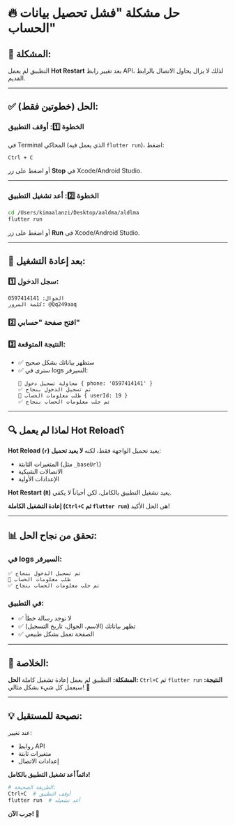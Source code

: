 # 🔥 حل مشكلة "فشل تحصيل بيانات الحساب"

## 🎯 المشكلة:
التطبيق لم يعمل **Hot Restart** بعد تغيير رابط API، لذلك لا يزال يحاول الاتصال بالرابط القديم.

---

## ✅ الحل (خطوتين فقط):

### الخطوة 1️⃣: أوقف التطبيق
في Terminal المحاكي (الذي يعمل فيه `flutter run`)، اضغط:
```
Ctrl + C
```

أو اضغط على زر **Stop** في Xcode/Android Studio.

---

### الخطوة 2️⃣: أعد تشغيل التطبيق
```bash
cd /Users/kimaalanzi/Desktop/aaldma/aldlma
flutter run
```

أو اضغط على زر **Run** في Xcode/Android Studio.

---

## 🎊 بعد إعادة التشغيل:

### 1️⃣ سجل الدخول:
```
الجوال: 0597414141
كلمة المرور: @Qq249aaq
```

### 2️⃣ افتح صفحة "حسابي"

### 3️⃣ النتيجة المتوقعة:
- ✅ ستظهر بياناتك بشكل صحيح
- ✅ سترى في logs السيرفر:
  ```
  🔑 محاولة تسجيل دخول { phone: '0597414141' }
  ✅ تم تسجيل الدخول بنجاح
  👤 طلب معلومات الحساب { userId: 19 }
  ✅ تم جلب معلومات الحساب بنجاح
  ```

---

## 🔍 لماذا لم يعمل Hot Reload؟

**Hot Reload (`r`)** يعيد تحميل الواجهة فقط، لكنه **لا يعيد تحميل**:
- المتغيرات الثابتة (مثل `_baseUrl`)
- الاتصالات الشبكية
- الإعدادات الأولية

**Hot Restart (`R`)** يعيد تشغيل التطبيق بالكامل، لكن أحياناً لا يكفي.

**إعادة التشغيل الكاملة (`Ctrl+C` ثم `flutter run`)** هي الحل الأكيد!

---

## 📊 تحقق من نجاح الحل:

### في logs السيرفر:
```
✅ تم تسجيل الدخول بنجاح
👤 طلب معلومات الحساب
✅ تم جلب معلومات الحساب بنجاح
```

### في التطبيق:
- ✅ لا توجد رسالة خطأ
- ✅ تظهر بياناتك (الاسم، الجوال، تاريخ التسجيل)
- ✅ الصفحة تعمل بشكل طبيعي

---

## 🎯 الخلاصة:

**المشكلة:** التطبيق لم يعمل إعادة تشغيل كاملة
**الحل:** `Ctrl+C` ثم `flutter run`
**النتيجة:** سيعمل كل شيء بشكل مثالي! 🚀

---

## 💡 نصيحة للمستقبل:

عند تغيير:
- روابط API
- متغيرات ثابتة
- إعدادات الاتصال

**دائماً أعد تشغيل التطبيق بالكامل!**

```bash
# الطريقة الصحيحة:
Ctrl+C  # أوقف التطبيق
flutter run  # أعد تشغيله
```

**جرب الآن! 🎊**


